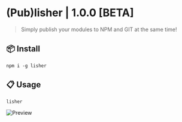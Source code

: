 # (Pub)lisher | 1.0.0 [BETA]

> Simply publish your modules to NPM and GIT at the same time!

## :package: Install

```command
npm i -g lisher
```

## :clipboard: Usage

```command
lisher
```

![Preview](https://i.imgur.com/VBAh6Jb.gif)